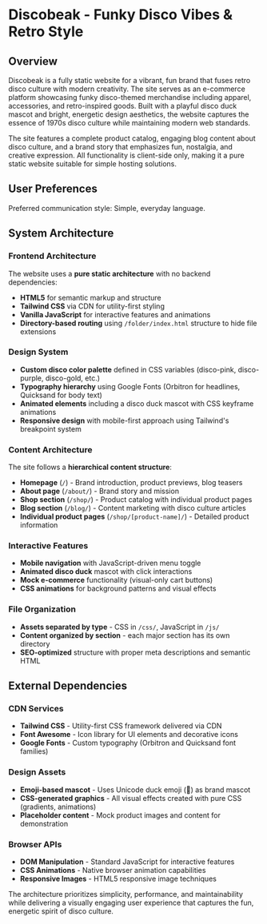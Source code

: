 # Discobeak - Funky Disco Vibes & Retro Style

## Overview

Discobeak is a fully static website for a vibrant, fun brand that fuses retro disco culture with modern creativity. The site serves as an e-commerce platform showcasing funky disco-themed merchandise including apparel, accessories, and retro-inspired goods. Built with a playful disco duck mascot and bright, energetic design aesthetics, the website captures the essence of 1970s disco culture while maintaining modern web standards.

The site features a complete product catalog, engaging blog content about disco culture, and a brand story that emphasizes fun, nostalgia, and creative expression. All functionality is client-side only, making it a pure static website suitable for simple hosting solutions.

## User Preferences

Preferred communication style: Simple, everyday language.

## System Architecture

### Frontend Architecture
The website uses a **pure static architecture** with no backend dependencies:
- **HTML5** for semantic markup and structure
- **Tailwind CSS** via CDN for utility-first styling
- **Vanilla JavaScript** for interactive features and animations
- **Directory-based routing** using `/folder/index.html` structure to hide file extensions

### Design System
- **Custom disco color palette** defined in CSS variables (disco-pink, disco-purple, disco-gold, etc.)
- **Typography hierarchy** using Google Fonts (Orbitron for headlines, Quicksand for body text)
- **Animated elements** including a disco duck mascot with CSS keyframe animations
- **Responsive design** with mobile-first approach using Tailwind's breakpoint system

### Content Architecture
The site follows a **hierarchical content structure**:
- **Homepage** (`/`) - Brand introduction, product previews, blog teasers
- **About page** (`/about/`) - Brand story and mission
- **Shop section** (`/shop/`) - Product catalog with individual product pages
- **Blog section** (`/blog/`) - Content marketing with disco culture articles
- **Individual product pages** (`/shop/[product-name]/`) - Detailed product information

### Interactive Features
- **Mobile navigation** with JavaScript-driven menu toggle
- **Animated disco duck** mascot with click interactions
- **Mock e-commerce** functionality (visual-only cart buttons)
- **CSS animations** for background patterns and visual effects

### File Organization
- **Assets separated by type** - CSS in `/css/`, JavaScript in `/js/`
- **Content organized by section** - each major section has its own directory
- **SEO-optimized** structure with proper meta descriptions and semantic HTML

## External Dependencies

### CDN Services
- **Tailwind CSS** - Utility-first CSS framework delivered via CDN
- **Font Awesome** - Icon library for UI elements and decorative icons
- **Google Fonts** - Custom typography (Orbitron and Quicksand font families)

### Design Assets
- **Emoji-based mascot** - Uses Unicode duck emoji (🦆) as brand mascot
- **CSS-generated graphics** - All visual effects created with pure CSS (gradients, animations)
- **Placeholder content** - Mock product images and content for demonstration

### Browser APIs
- **DOM Manipulation** - Standard JavaScript for interactive features
- **CSS Animations** - Native browser animation capabilities
- **Responsive Images** - HTML5 responsive image techniques

The architecture prioritizes simplicity, performance, and maintainability while delivering a visually engaging user experience that captures the fun, energetic spirit of disco culture.